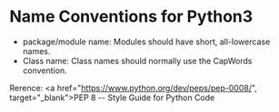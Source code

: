 # Name Conventions for Python3
* package/module name: Modules should have short, all-lowercase names.
* Class name: Class names should normally use the CapWords convention.

Rerence: <a href="https://www.python.org/dev/peps/pep-0008/", target="_blank">PEP 8 -- Style Guide for Python Code</a>